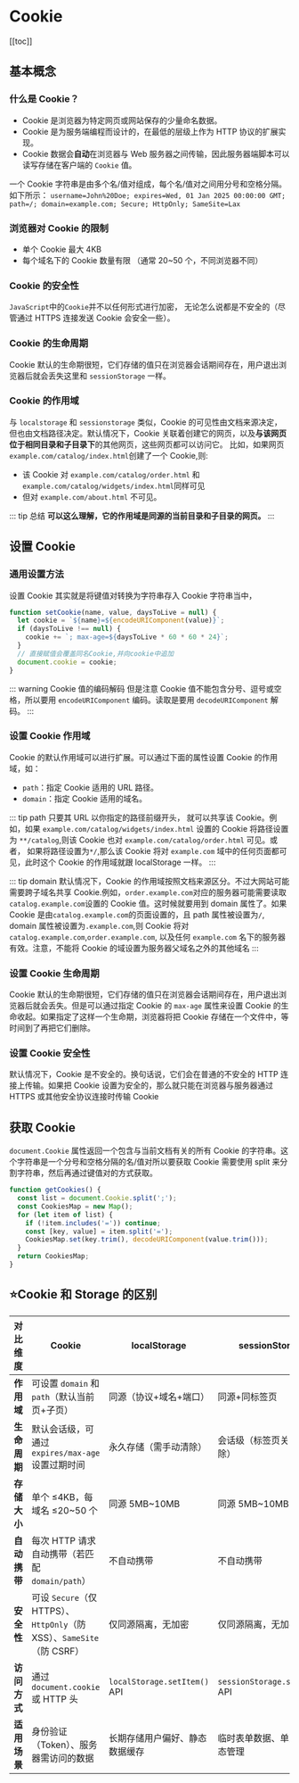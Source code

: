 # Cookie

[[toc]]

## 基本概念

### 什么是 Cookie？

- Cookie 是浏览器为特定网页或网站保存的少量命名数据。
- Cookie 是为服务端编程而设计的，在最低的层级上作为 HTTP 协议的扩展实现。
- Cookie 数据会**自动**在浏览器与 Web 服务器之间传输，因此服务器端脚本可以读写存储在客户端的 `Cookie` 值。

一个 Cookie 字符串是由多个名/值对组成，每个名/值对之间用分号和空格分隔。如下所示：
`username=John%20Doe; expires=Wed, 01 Jan 2025 00:00:00 GMT; path=/; domain=example.com; Secure; HttpOnly; SameSite=Lax`

### 浏览器对 Cookie 的限制

- 单个 Cookie 最大 4KB
- 每个域名下的 Cookie 数量有限 ​（通常 20~50 个，不同浏览器不同）

### Cookie 的安全性

`JavaScript`中的`Cookie`并不以任何形式进行加密， 无论怎么说都是不安全的（尽管通过 HTTPS 连接发送 Cookie 会安全一些）。

### Cookie 的生命周期

Cookie 默认的生命期很短，它们存储的值只在浏览器会话期间存在，用户退出浏览器后就会丢失这里和 `sessionStorage` 一样。

### Cookie 的作用域

与 `localstorage` 和 `sessionstorage` 类似，Cookie 的可见性由文档来源决定，但也由文档路径决定。默认情况下，Cookie 关联着创建它的网页，以及**与该网页位于相同目录和子目录下**的其他网页，这些网页都可以访问它。
比如，如果网页`example.com/catalog/index.html`创建了一个 Cookie,则:

- 该 Cookie 对 `example.com/catalog/order.html` 和 `example.com/catalog/widgets/index.html`同样可见
- 但对 `example.com/about.html` 不可见。

::: tip 总结
**可以这么理解，它的作用域是同源的当前目录和子目录的网页。**
:::

## 设置 Cookie

### 通用设置方法

设置 Cookie 其实就是将键值对转换为字符串存入 Cookie 字符串当中，

```js
function setCookie(name, value, daysToLive = null) {
  let cookie = `${name}=${encodeURIComponent(value)}`;
  if (daysToLive !== null) {
    cookie += `; max-age=${daysToLive * 60 * 60 * 24}`;
  }
  // 直接赋值会覆盖同名Cookie,并向cookie中追加
  document.cookie = cookie;
}
```

::: warning Cookie 值的编码解码
但是注意 Cookie 值不能包含分号、逗号或空格，所以要用 `encodeURIComponent` 编码。读取是要用 `decodeURIComponent` 解码。
:::

### 设置 Cookie 作用域

Cookie 的默认作用域可以进行扩展。可以通过下面的属性设置 Cookie 的作用域，如：

- `path`：指定 Cookie 适用的 URL 路径。
- `domain`：指定 Cookie 适用的域名。

::: tip path
只要其 URL 以你指定的路径前缀开头， 就可以共享该 Cookie。例如，如果 `example.com/catalog/widgets/index.html` 设置的 Cookie 将路径设置为 `**/catalog`,则该 Cookie 也对 `example.com/catalog/order.html` 可见。或者， 如果将路径设置为`*/`,那么该 Cookie 将对 `example.com` 域中的任何页面都可见，此时这个 Cookie 的作用域就跟 localStorage 一样。
:::

::: tip domain
默认情况下，Cookie 的作用域按照文档来源区分。不过大网站可能需要跨子域名共享 Cookie.例如，`order.example.com`对应的服务器可能需要读取`catalog.example.com`设置的 Cookie 值。这时候就要用到 domain 属性了。如果 Cookie 是由`catalog.example.com`的页面设置的，且 path 属性被设置为`/`, domain 属性被设置为`.example.com`,则 Cookie 将对 `catalog.example.com`,`order.example.com`, 以及任何 `example.com` 名下的服务器有效。注意，不能将 Cookie 的域设置为服务器父域名之外的其他域名
:::

### 设置 Cookie 生命周期

Cookie 默认的生命期很短，它们存储的值只在浏览器会话期间存在，用户退出浏览器后就会丢失。但是可以通过指定 Cookie 的 `max-age` 属性来设置 Cookie 的生命收起。如果指定了这样一个生命期，浏览器将把 Cookie 存储在一个文件中，等时间到了再把它们删除。

### 设置 Cookie 安全性

默认情况下，Cookie 是不安全的。换句话说，它们会在普通的不安全的 HTTP 连接上传输。如果把 Cookie 设置为安全的，那么就只能在浏览器与服务器通过 HTTPS 或其他安全协议连接时传输 Cookie

## 获取 Cookie

`document.Cookie` 属性返回一个包含与当前文档有关的所有 Cookie 的字符串。这个字符串是一个分号和空格分隔的名/值对所以要获取 Cookie 需要使用 split 来分割字符串，然后再通过键值对的方式获取。

```js
function getCookies() {
  const list = document.Cookie.split(';');
  const CookiesMap = new Map();
  for (let item of list) {
    if (!item.includes('=')) continue;
    const [key, value] = item.split('=');
    CookiesMap.set(key.trim(), decodeURIComponent(value.trim()));
  }
  return CookiesMap;
}
```

## :star:Cookie 和 Storage 的区别

| 对比维度     | Cookie                                                                 | localStorage                   | sessionStorage                 |
| ------------ | ---------------------------------------------------------------------- | ------------------------------ | ------------------------------ |
| **作用域**   | 可设置 `domain` 和 `path`（默认当前页+子页）                           | 同源（协议+域名+端口）         | 同源+同标签页                  |
| **生命周期** | 默认会话级，可通过 `expires/max-age` 设置过期时间                      | 永久存储（需手动清除）         | 会话级（标签页关闭即清除）     |
| **存储大小** | 单个 ≤4KB，每域名 ≤20~50 个                                            | 同源 5MB~10MB                  | 同源 5MB~10MB                  |
| **自动携带** | 每次 HTTP 请求自动携带（若匹配 `domain/path`）                         | 不自动携带                     | 不自动携带                     |
| **安全性**   | 可设 `Secure`（仅 HTTPS）、`HttpOnly`（防 XSS）、`SameSite`（防 CSRF） | 仅同源隔离，无加密             | 仅同源隔离，无加密             |
| **访问方式** | 通过 `document.cookie` 或 HTTP 头                                      | `localStorage.setItem()` API   | `sessionStorage.setItem()` API |
| **适用场景** | 身份验证（Token）、服务器需访问的数据                                  | 长期存储用户偏好、静态数据缓存 | 临时表单数据、单页应用状态管理 |
